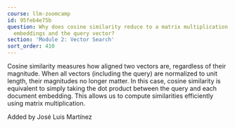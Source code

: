 ```yaml
---
course: llm-zoomcamp
id: 95feb4e75b
question: Why does cosine similarity reduce to a matrix multiplication between the
  embeddings and the query vector?
section: 'Module 2: Vector Search'
sort_order: 410
---
```


Cosine similarity measures how aligned two vectors are, regardless of their magnitude. When all vectors (including the query) are normalized to unit length, their magnitudes no longer matter. In this case, cosine similarity is equivalent to simply taking the dot product between the query and each document embedding. This allows us to compute similarities efficiently using matrix multiplication.

Added by José Luis Martínez

